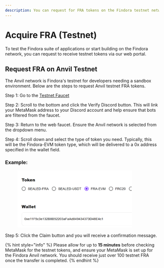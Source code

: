 ```yaml
---
description: You can request for FRA tokens on the Findora testnet network.
---
```


# Acquire FRA (Testnet)

To test the Findora suite of applications or start building on the Findora network, you can request to receive testnet tokens via our web portal.

## Request FRA on Anvil Testnet

The Anvil network is Findora's testnet for developers needing a sandbox environment. Below are the steps to request Anvil testnet FRA tokens.

Step 1: Go to the [Testnet Faucet](https://faucet.findora.org)

Step 2: Scroll to the bottom and click the Verify Discord button. This will link your MetaMask address to your Discord account and help ensure that bots are filtered from the faucet.

Step 3: Return to the web faucet. Ensure the Anvil network is selected from the dropdown menu.

Step 4: Scroll down and select the type of token you need. Typically, this will be the Findora-EVM token type, which will be delivered to a 0x address specified in the wallet field.

### Example:

<figure><img src="../.gitbook/assets/image (91).png" alt="" width="375"><figcaption></figcaption></figure>

Step 5: Click the Claim button and you will receive a confirmation message.

{% hint style="info" %}
Please allow for up to **15 minutes** before checking MetaMask for the testnet tokens, and ensure your MetaMask is set up for the Findora Anvil network. You should receive just over 100 testnet FRA once the transfer is completed.
{% endhint %}
